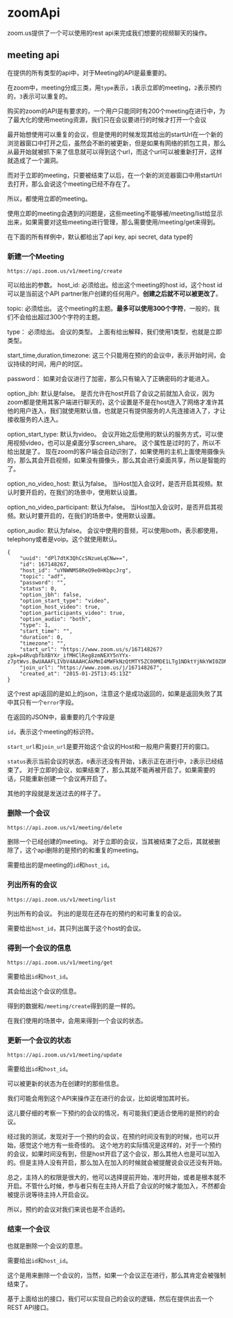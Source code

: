 zoomApi
===

zoom.us提供了一个可以使用的rest api来完成我们想要的视频聊天的操作。

## meeting api
在提供的所有类型的api中，对于Meeting的API是最重要的。

在zoom中，meeting分成三类，用`type`表示，`1`表示立即的meeting，`2`表示预约的，`3`表示可以重复的。

购买的zoom的API是有要求的，一个用户只能同时有200个meeting在进行中，为了最大化的使用meeting资源，我们只在会议要进行的时候才打开一个会议

最开始想使用可以重复的会议，但是使用的时候发现其给出的startUrl在一个新的浏览器窗口中打开之后，虽然会不断的被更新，但是如果有网络的抓包工具，那么从最开始就被抓下来了信息就可以得到这个url，而这个url可以被重新打开，这样就造成了一个漏洞。

而对于立即的meeting，只要被结束了以后，在一个新的浏览器窗口中用startUrl去打开，那么会说这个meeting已经不存在了。

所以，都使用立即的meeting。

使用立即的meeting会遇到的问题是，这些meeting不能够被/meeting/list给显示出来，如果需要对这些meeting进行管理，那么需要使用/meeting/get来得到。

在下面的所有样例中，默认都给出了api key, api secret, data type的

### 新建一个Meeting

	https://api.zoom.us/v1/meeting/create
可以给出的参数。
host_id: 必须给出。给出这个meeting的host id，这个host id可以是当前这个API partner账户创建的任何用户。**创建之后就不可以被更改了**。

topic: 必须给出。 这个meeting的主题。**最多可以使用300个字符**，一般的，我们不会给出超过300个字符的主题。

type： 必须给出。 会议的类型。 上面有给出解释，我们使用1类型，也就是立即类型。

start_time,duration,timezone: 这三个只能用在预约的会议中，表示开始时间，会议持续的时间，用户的时区。

password： 如果对会议进行了加密，那么只有输入了正确密码的才能进入。

option_jbh: 默认是false。 是否允许在host开启了会议之前就加入会议，因为zoom都是使用其客户端进行聊天的，这个设置是不是在host连入了网络才准许其他的用户连入，我们就使用默认值，也就是只有提供服务的人先连接进入了，才让接收服务的人连入。

option_start_type: 默认为video。 会议开始之后使用的默认的服务方式，可以使用视频video，也可以是桌面分享screen_share。 这个属性是过时的了，所以不给出就是了。 现在zoom的客户端会自动识别了，如果使用的主机上面使用摄像头的，那么其会开启视频，如果没有摄像头，那么其会进行桌面共享，所以是智能的了。

option_no_video_host: 默认为false。 当Host加入会议时，是否开启其视频。默认时要开启的，在我们的场景中，使用默认设置。

option_no_video_participant: 默认为false。 当Host加入会议时，是否开启其视频。默认时要开启的，在我们的场景中，使用默认设置。

option_audio: 默认为false。 会议中使用的音频，可以使用both，表示都使用，telephony或者是voip。这个就使用默认。

	{
    	"uuid": "dPl7dtK3QhCcSNzueLqCNw==",
	    "id": 167148267,
	    "host_id": "uYNWNMS0ReO9e0HKbpcJrg",
	    "topic": "adf",
	    "password": "",
	    "status": 0,
	    "option_jbh": false,
	    "option_start_type": "video",
	    "option_host_video": true,
	    "option_participants_video": true,
	    "option_audio": "both",
	    "type": 1,
	    "start_time": "",
	    "duration": 0,
	    "timezone": "",
	    "start_url": "https://www.zoom.us/s/167148267?zpk=p4RvqbfbXBYXr_ifMHClReg8zmNEXY5nYYx-z7ptWvs.BwUAAAFLIVbV4AAAHCAkMmI4MWFkNzQtMTY5ZC00MDE1LTg1NDktYjNkYWI0ZDMyZTE2FnVZTldOTVMwUmVPOWUwSEticGNKcmcWdVlOV05NUzBSZU85ZTBIS2JwY0pyZw1YaW55b25nIENoZW5nZACzXzRFSUJnU05OUkZQTXloMjA5Xy0yRm1maTlwb0d6NC1DYUFTMXotUDlWWS5CZ0lnUTA1SVZVdHZVMkpaYm5JMlNHczNRamwzVDFkMlRFRnBObG8yVWxCUFNYcEFOVFJoTlRrd01tVmpZV000TVRWbE16RXlZelprWVdabU5tUXpNVE5oTWpCa05tRXdaVFkyTURNellUUmhOR1EyTm1Jd1lUazBPREl4TldFd016ZzNOUUEAABZ2WGFJVFU0NlMyV2d1Nm1CZ2dCX19RAQI",
	    "join_url": "https://www.zoom.us/j/167148267",
	    "created_at": "2015-01-25T13:45:13Z"
	}

这个rest api返回的是如上的json，注意这个是成功返回的，如果是返回失败了其中其只有一个`error`字段。

在返回的JSON中，最重要的几个字段是

`id`，表示这个meeting的标识符。

`start_url`和`join_url`是要开始这个会议的Host和一般用户需要打开的窗口。

`status`表示当前会议的状态，`0`表示还没有开始，`1`表示正在进行中，`2`表示已经结束了。
对于立即的会议，如果结束了，那么其就不能再被开启了。如果需要的话，只能重新创建一个会议再开启了。

其他的字段就是发送过去的样子了。

### 删除一个会议

	https://api.zoom.us/v1/meeting/delete

删除一个已经创建的meeting。
对于立即的会议，当其被结束了之后，其就被删除了，这个api删除的是预约的和重复的meeting。

需要给出的是meeting的`id`和`host_id`。

### 列出所有的会议

	https://api.zoom.us/v1/meeting/list

列出所有的会议。
列出的是现在还存在的预约的和可重复的会议。

需要给出`host_id`，其只列出属于这个host的会议。

### 得到一个会议的信息

	https://api.zoom.us/v1/meeting/get
	
需要给出`id`和`host_id`。

其会给出这个会议的信息。

得到的数据和`/meeting/create`得到的是一样的。

在我们使用的场景中，会用来得到一个会议的状态。

### 更新一个会议的状态

	https://api.zoom.us/v1/meeting/update
	
需要给出`id`和`host_id`。

可以被更新的状态为在创建时的那些信息。

我们可能会用到这个API来操作正在进行的会议，比如说增加其时长。

这儿要仔细的考察一下预约的会议的情况，有可能我们更适合使用的是预约的会议。

经过我的测试，发现对于一个预约的会议，在预约时间没有到的时候，也可以开始，感觉这个地方有一些奇怪的。
这个地方的实际情况是这样的，对于一个预约的会议，如果时间没有到，但是host开启了这个会议，那么其他人也是可以加入的。但是主持人没有开启，那么加入在加入的时候就会被提醒说会议还没有开始。

总之，主持人的权限是很大的，他可以选择提前开始，准时开始，或者是根本就不开启。不管什么时候，参与者只有在主持人开启了会议的时候才能加入，不然都会被提示说等待主持人开启会议。

所以，预约的会议对我们来说也是不合适的。

### 结束一个会议

也就是删除一个会议的意思。

需要给出`id`和`host_id`。

这个是用来删除一个会议的，当然，如果一个会议正在进行，那么其肯定会被强制结束了。

基于上面给出的接口，我们可以实现自己的会议的逻辑，然后在提供出去一个REST API接口。